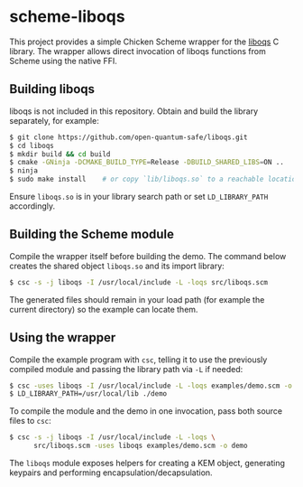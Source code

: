 # scheme-liboqs

This project provides a simple Chicken Scheme wrapper for the
[liboqs](https://github.com/open-quantum-safe/liboqs) C library.  The wrapper
allows direct invocation of liboqs functions from Scheme using the native FFI.

## Building liboqs

liboqs is not included in this repository.  Obtain and build the library
separately, for example:

```bash
$ git clone https://github.com/open-quantum-safe/liboqs.git
$ cd liboqs
$ mkdir build && cd build
$ cmake -GNinja -DCMAKE_BUILD_TYPE=Release -DBUILD_SHARED_LIBS=ON ..
$ ninja
$ sudo make install    # or copy `lib/liboqs.so` to a reachable location
```

Ensure `liboqs.so` is in your library search path or set `LD_LIBRARY_PATH`
accordingly.

## Building the Scheme module

Compile the wrapper itself before building the demo.  The command below
creates the shared object `liboqs.so` and its import library:

```bash
$ csc -s -j liboqs -I /usr/local/include -L -loqs src/liboqs.scm
```

The generated files should remain in your load path (for example the current
directory) so the example can locate them.

## Using the wrapper

Compile the example program with `csc`, telling it to use the previously
compiled module and passing the library path via `-L` if needed:

```bash
$ csc -uses liboqs -I /usr/local/include -L -loqs examples/demo.scm -o demo
$ LD_LIBRARY_PATH=/usr/local/lib ./demo
```

To compile the module and the demo in one invocation, pass both source files
to `csc`:

```bash
$ csc -s -j liboqs -I /usr/local/include -L -loqs \
      src/liboqs.scm -uses liboqs examples/demo.scm -o demo
```

The `liboqs` module exposes helpers for creating a KEM object, generating
keypairs and performing encapsulation/decapsulation.
